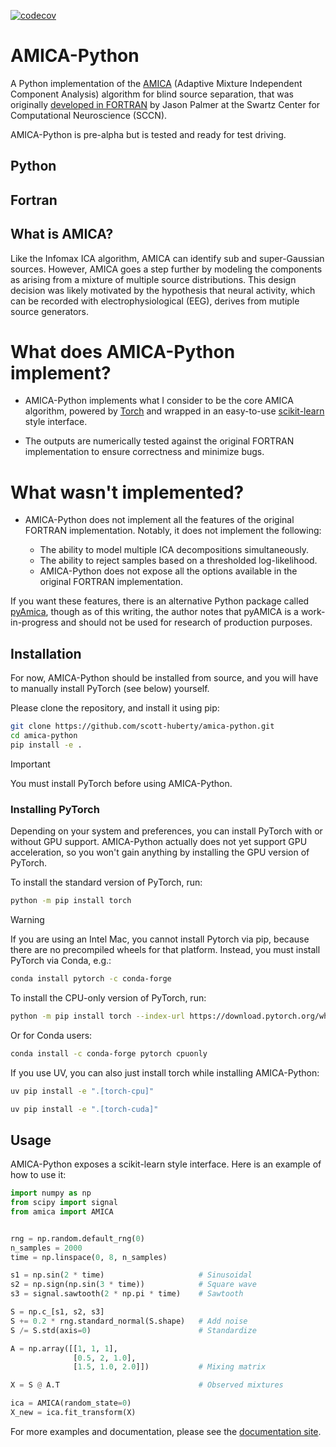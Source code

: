 [![codecov](https://codecov.io/github/scott-huberty/amica-python/graph/badge.svg?token=Gt7dvyE9mL)](https://codecov.io/github/scott-huberty/amica-python)

# AMICA-Python

A Python implementation of the [AMICA](https://sccn.ucsd.edu/~jason/amica_a.pdf) (Adaptive Mixture Independent Component Analysis) algorithm for blind source separation, that was originally [developed in FORTRAN](https://github.com/sccn/amica) by Jason Palmer at the Swartz Center for Computational Neuroscience (SCCN).

AMICA-Python is pre-alpha but is tested and ready for test driving.

## Python


## Fortran


## What is AMICA?

Like the Infomax ICA algorithm, AMICA can identify sub and super-Gaussian sources. However, AMICA goes a step further by modeling the components as arising from a mixture of multiple source distributions. This design decision was likely motivated by the hypothesis that neural activity, which can be recorded with electrophysiological (EEG), derives from mutiple source generators.

# What does AMICA-Python implement?

- AMICA-Python implements what I consider to be the core AMICA algorithm, powered by [Torch](https://pytorch.org/) and wrapped in an easy-to-use [scikit-learn](https://scikit-learn.org/stable/) style interface.

- The outputs are numerically tested against the original FORTRAN implementation to ensure correctness and minimize bugs.

# What wasn't implemented?

- AMICA-Python does not implement all the features of the original FORTRAN implementation. Notably, it does not implement the following:

  - The ability to model multiple ICA decompositions simultaneously.
  - The ability to reject samples based on a thresholded log-likelihood.
  - AMICA-Python does not expose all the options available in the original FORTRAN implementation.

If you want these features, there is an alternative Python package called [pyAmica](https://github.com/neuromechanist/pyAMICA), though as of this writing, the author notes that pyAMICA is a work-in-progress and should not be used for research of production purposes.

## Installation

For now, AMICA-Python should be installed from source, and you will have to manually install
PyTorch (see below) yourself.

Please clone the repository, and install it using pip:

```bash
git clone https://github.com/scott-huberty/amica-python.git
cd amica-python
pip install -e .
```

> [!IMPORTANT]
> You must install PyTorch before using AMICA-Python.

### Installing PyTorch

Depending on your system and preferences, you can install PyTorch with or without GPU support. AMICA-Python actually does not yet support GPU acceleration, so you won't gain anything by installing the GPU version of PyTorch.


To install the standard version of PyTorch, run:

```bash
python -m pip install torch
```

>[!WARNING]
> If you are using an Intel Mac, you cannot install Pytorch via pip, because there are no precompiled wheels for that platform. Instead, you must install PyTorch via Conda, e.g.:

```bash
conda install pytorch -c conda-forge
```

To install the CPU-only version of PyTorch, run:

```bash
python -m pip install torch --index-url https://download.pytorch.org/whl/cu113
```

Or for Conda users:

```bash
conda install -c conda-forge pytorch cpuonly
```

If you use UV, you can also just install torch while installing AMICA-Python:

```bash
uv pip install -e ".[torch-cpu]"
```

```bash
uv pip install -e ".[torch-cuda]"
```

## Usage

AMICA-Python exposes a scikit-learn style interface. Here is an example of how to use it:

```python
import numpy as np
from scipy import signal
from amica import AMICA


rng = np.random.default_rng(0)
n_samples = 2000
time = np.linspace(0, 8, n_samples)

s1 = np.sin(2 * time)                     # Sinusoidal
s2 = np.sign(np.sin(3 * time))            # Square wave
s3 = signal.sawtooth(2 * np.pi * time)    # Sawtooth

S = np.c_[s1, s2, s3]
S += 0.2 * rng.standard_normal(S.shape)   # Add noise
S /= S.std(axis=0)                        # Standardize

A = np.array([[1, 1, 1],
              [0.5, 2, 1.0],
              [1.5, 1.0, 2.0]])           # Mixing matrix

X = S @ A.T                               # Observed mixtures

ica = AMICA(random_state=0)
X_new = ica.fit_transform(X)
```

For more examples and documentation, please see the [documentation site](https://scott-huberty.github.io/amica-python/).
